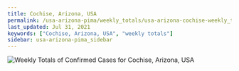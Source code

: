 ```yaml
---
title: Cochise, Arizona, USA
permalink: /usa-arizona-pima/weekly_totals/usa-arizona-cochise-weekly_totals.html
last_updated: Jul 31, 2021
keywords: ["Cochise, Arizona, USA", "weekly totals"]
sidebar: usa-arizona-pima_sidebar
---
```


![Weekly Totals of Confirmed Cases for Cochise, Arizona, USA](/covid_tracker/images/graphs/usa-arizona-cochise-weekly_totals_graph.png)
